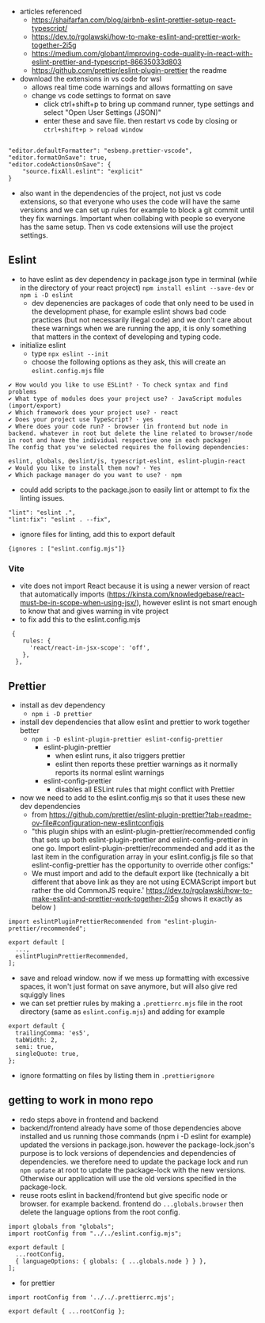 - articles referenced
	- https://shaifarfan.com/blog/airbnb-eslint-prettier-setup-react-typescript/
	- https://dev.to/rgolawski/how-to-make-eslint-and-prettier-work-together-2i5g
	- https://medium.com/globant/improving-code-quality-in-react-with-eslint-prettier-and-typescript-86635033d803
	- https://github.com/prettier/eslint-plugin-prettier the readme
- download the extensions in vs code for wsl
	- allows real time code warnings and allows formatting on save
	- change vs code settings to format on save
		- click ctrl+shift+p to bring up command runner, type settings and select "Open User Settings (JSON)"
		- enter these and save file. then restart vs code by closing or `ctrl+shift+p > reload window`
```

"editor.defaultFormatter": "esbenp.prettier-vscode",
"editor.formatOnSave": true,
"editor.codeActionsOnSave": {
	"source.fixAll.eslint": "explicit"
}
```

- also want in the dependencies of the project, not just vs code extensions, so that everyone who uses the code will have the same versions and we can set up rules for example to block a git commit until they fix warnings. Important when collabing with people so everyone has the same setup. Then vs code extensions will use the project settings.
## Eslint
- to have eslint as dev dependency in package.json type in terminal (while in the directory of your react project) `npm install eslint --save-dev` or `npm i -D eslint` 
	- dev depenencies are packages of code that only need to be used in the development phase, for example eslint shows bad code practices (but not necessarily illegal code) and we don't care about these warnings when we are running the app, it is only something that matters in the context of developing and typing code.
- initialize eslint
	- type `npx eslint --init`
	- choose the following options as they ask, this will create an `eslint.config.mjs` file
```
✔ How would you like to use ESLint? · To check syntax and find problems
✔ What type of modules does your project use? · JavaScript modules (import/export)
✔ Which framework does your project use? · react
✔ Does your project use TypeScript? · yes
✔ Where does your code run? · browser (in frontend but node in backend. whatever in root but delete the line related to browser/node in root and have the individual respective one in each package)
The config that you've selected requires the following dependencies:

eslint, globals, @eslint/js, typescript-eslint, eslint-plugin-react
✔ Would you like to install them now? · Yes
✔ Which package manager do you want to use? · npm
```
- could add scripts to the package.json to easily lint or attempt to fix the linting issues.
```
"lint": "eslint .", 
"lint:fix": "eslint . --fix",
```

- ignore files for linting, add this to export default
```
{ignores : ["eslint.config.mjs"]}
```

### Vite
- vite does not import React because it is using a newer version of react that automatically imports (https://kinsta.com/knowledgebase/react-must-be-in-scope-when-using-jsx/), however eslint is not smart enough to know that and gives warning in vite project
- to fix add this to the eslint.config.mjs
```
 {
    rules: {
      'react/react-in-jsx-scope': 'off',
    },
  },
```
## Prettier
- install as dev dependency
	- `npm i -D prettier`
- install dev dependencies that allow eslint and prettier to work together better
	- `npm i -D eslint-plugin-prettier eslint-config-prettier`
		- eslint-plugin-prettier
			- when eslint runs, it also triggers prettier
			- eslint then reports these prettier warnings as it normally reports its normal eslint warnings
		- eslint-config-prettier
			- disables all ESLint rules that might conflict with Prettier
- now we need to add to the eslint.config.mjs so that it uses these new dev dependencies
	- from https://github.com/prettier/eslint-plugin-prettier?tab=readme-ov-file#configuration-new-eslintconfigjs
	- "this plugin ships with an eslint-plugin-prettier/recommended config that sets up both eslint-plugin-prettier and eslint-config-prettier in one go. Import eslint-plugin-prettier/recommended and add it as the last item in the configuration array in your eslint.config.js file so that eslint-config-prettier has the opportunity to override other configs:"
	- We must import and add to the default export like (technically a bit different that above link as they are not using ECMAScript import but rather the old CommonJS require.' https://dev.to/rgolawski/how-to-make-eslint-and-prettier-work-together-2i5g shows it exactly as below )
```
import eslintPluginPrettierRecommended from "eslint-plugin-prettier/recommended";

export default [
  ...,
  eslintPluginPrettierRecommended,
];
```
- save and reload window. now if we mess up formatting with excessive spaces, it won't just format on save anymore, but will also give red squiggly lines
- we can set prettier rules by making a `.prettierrc.mjs` file in the root directory (same as `eslint.config.mjs`) and adding for example
```
export default {
  trailingComma: 'es5',
  tabWidth: 2,
  semi: true,
  singleQuote: true,
};
```

- ignore formatting on files by listing them in `.prettierignore`

## getting to work in mono repo
- redo steps above in frontend and backend
- backend/frontend already have some of those dependencies above installed and us running those commands (npm i -D eslint for example) updated the versions in package.json. however the package-lock.json's purpose is to lock versions of dependencies and dependencies of dependencies. we therefore need to update the package lock and run `npm update` at root to update the package-lock with the new versions. Otherwise our application will use the old versions specified in the package-lock.
-  reuse roots eslint in backend/frontend but give specific node or browser. for example backend. frontend do `...globals.browser` then delete the language options from the root config.
```
import globals from "globals";
import rootConfig from "../../eslint.config.mjs";

export default [
  ...rootConfig,
  { languageOptions: { globals: { ...globals.node } } },
];
```
- for prettier
```
import rootConfig from '../../.prettierrc.mjs';

export default { ...rootConfig };
```
